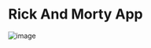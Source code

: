 # Rick And Morty App
![image](https://user-images.githubusercontent.com/71344192/235365538-9ae5a73a-1710-4afc-a860-6dfae9e6dbe6.png)
